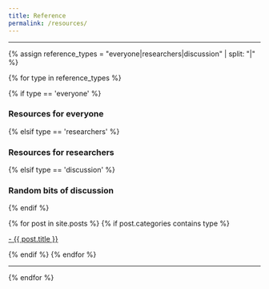 ```yaml
---
title: Reference
permalink: /resources/
---
```


<hr>

{% assign reference_types = "everyone|researchers|discussion" | split: "|" %}

{% for type in reference_types %}

{% if type == 'everyone' %}
### **Resources for everyone**
 {% elsif type == 'researchers' %}
### **Resources for researchers**
 {% elsif type == 'discussion' %}
### **Random bits of discussion**
{% endif %}

<div class="content list">
  {% for post in site.posts %}
    {% if post.categories contains type %}
    <div class="list-item">
      <p class="list-post-title">
        <a href="{{ site.baseurl }}{{ post.url }}">- {{ post.title }}</a>
      </p>
    </div>
    {% endif %}
  {% endfor %}
</div>

<hr>
{% endfor %}
